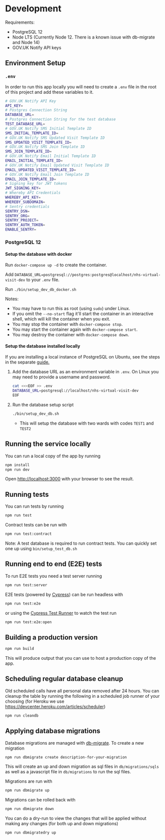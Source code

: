 # Development

Requirements:

- PostgreSQL 12
- Node LTS (Currently Node 12. There is a known issue with db-migrate and Node 14)
- GOV.UK Notify API keys

## Environment Setup

### `.env`

In order to run this app locally you will need to create a `.env` file in the root of this project and add these variables to it.

```bash
# GOV.UK Notify API Key
API_KEY=
# Postgres Connection String
DATABASE_URL=
# Postgres Connection String for the test database
TEST_DATABASE_URL=
# GOV.UK Notify SMS Initial Template ID
SMS_INITIAL_TEMPLATE_ID=
# GOV.UK Notify SMS Updated Visit Template ID
SMS_UPDATED_VISIT_TEMPLATE_ID=
# GOV.UK Notify SMS Join Template ID
SMS_JOIN_TEMPLATE_ID=
# GOV.UK Notify Email Initial Template ID
EMAIL_INITIAL_TEMPLATE_ID=
# GOV.UK Notify Email Updated Visit Template ID
EMAIL_UPDATED_VISIT_TEMPLATE_ID=
# GOV.UK Notify Email Join Template ID
EMAIL_JOIN_TEMPLATE_ID=
# Signing key for JWT tokens
JWT_SIGNING_KEY=
# Whereby API Credentials
WHEREBY_API_KEY=
WHEREBY_SUBDOMAIN=
# Sentry credentials
SENTRY_DSN=
SENTRY_ORG=
SENTRY_PROJECT=
SENTRY_AUTH_TOKEN=
ENABLE_SENTRY=
```

### PostgreSQL 12

#### Setup the database with docker

Run `docker-compose up -d` to create the container.

Add `DATABASE_URL=postgresql://postgres:postgres@localhost/nhs-virtual-visit-dev` to your `.env` file.

Run `./bin/setup_dev_db_docker.sh`

Notes:

- You may have to run this as root (using `sudo`) under Linux.
- If you omit the `--no-start` flag it'll start the container in an interactive shell, which will kill the container when you exit.
- You may stop the container with `docker-compose stop`.
- You may start the container again with `docker-compose start`.
- You may destroy the container with `docker-compose down`.

#### Setup the database installed locally

If you are installing a local instance of PostgreSQL on Ubuntu, see the steps in the separate [guide.](./UBUNTU2004-PG12.md)

1. Add the database URL as an environment variable in `.env`. On Linux you may need to provide a username and password.
   ```bash
   cat <<<EOF >> .env
   DATABASE_URL=postgresql://localhost/nhs-virtual-visit-dev
   EOF
   ```
1. Run the database setup script

   ```bash
   ./bin/setup_dev_db.sh
   ```

   - This will setup the database with two wards with codes `TEST1` and `TEST2`

## Running the service locally

You can run a local copy of the app by running

```bash
npm install
npm run dev
```

Open [http://localhost:3000](http://localhost:3000) with your browser to see the result.

## Running tests

You can run tests by running

```bash
npm run test
```

Contract tests can be run with

```bash
npm run test:contract
```

Note: A test database is required to run contract tests. You can quickly set one up using `bin/setup_test_db.sh`

## Running end to end (E2E) tests

To run E2E tests you need a test server running

```bash
npm run test:server
```

E2E tests (powered by [Cypress](https://www.cypress.io/)) can be run headless with

```bash
npm run test:e2e
```

or using the [Cypress Test Runner](https://docs.cypress.io/guides/core-concepts/test-runner.html#Overview) to watch the test run

```bash
npm run test:e2e:open
```

## Building a production version

```bash
npm run build
```

This will produce output that you can use to host a production copy of the app.

## Scheduling regular database cleanup

Old scheduled calls have all personal data removed after 24 hours. You can cleanup the table by running the following in a scheduled job runner of your choosing (for Heroku we use https://devcenter.heroku.com/articles/scheduler)

```bash
npm run cleandb
```

## Applying database migrations

Database migrations are managed with [db-migrate](https://github.com/db-migrate/node-db-migrate). To create a new migration

```bash
npm run dbmigrate create description-for-your-migration
```

This will create an up and down migration as sql files in `db/migrations/sqls` as well as a javascript file in `db/migrations` to run the sql files.

Migrations are run with

```bash
npm run dbmigrate up
```

Migrations can be rolled back with

```bash
npm run dbmigrate down
```

You can do a dry-run to view the changes that will be applied without making any changes (for both up and down migrations)

```bash
npm run dbmigratedry up
```
